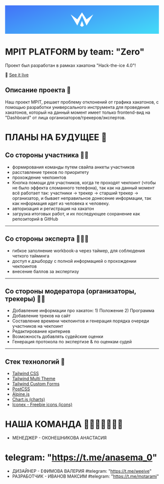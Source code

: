 [![Header](https://github.com/motarami/mpit/blob/end/public/assets/img/header.png)]()

# MPIT PLATFORM by team: "Zero"
Проект был разработан в рамках хакатона "Hack-the-ice 4.0"! 


🧪 [See it live](https://windmillui.com/dashboard-html)


## Описание проекта 📖
Наш проект MPIT, решает проблему отклонений от графика хакатонов, с помощью разработки универсального инструмента для проведения хакатонов, который на данный момент имеет только frontend-вид на "Dashboard" от лица организаторов/трекеров/экспертов.


# ПЛАНЫ НА БУДУЩЕЕ 🔮

## Со стороны участника 🧑🏻
- формирования команды путем свайпа анкеты участников
- расставление треков по приоритету
- прохождение чекпоинтов
- Кнопка помощи для участников, когда те проходят чекпоинт (чтобы не было эффекта сломанного телефона), так как на данный момент всё работает так:
  участники -> трекер -> старший трекер -> организатор, и бывает неправильное донесение информации, так как ннформация идет из человека к человеку.
- авторизация и регистрация на хакатон
- загрузка итоговых работ, и их последующее сохранение как репозиторий в GitHub
---------------------------------------------------------------------------------------------------------------------------------------------------------
## Со стороны эксперта 👨🏻‍💻
- гибкое заполнение workbook-а через таймер, для соблюдения четкого тайминга
- доступ к дэшборду с полной информацией о прохождении чекпоинтов
- внесение баллов за экспертизу
---------------------------------------------------------------------------------------------------------------------------------------------------------
## Со стороны модератора (организаторы, трекеры) 🤵🏻
- Добавление информации про хакатон: 1) Положение 2) Программа
- Добавление треков на сайт
- Составление времени чекпоинтов и генерация порядка очереди участников на чекпоинт 
- Редактирование критериев
- Возможность добавлять судейские оценки
- Генерация протокола по экспертизе & по оценкам судей
----------------------------------------------------------------------------------------------------------------------------------------------------------


## Стек технологий 🔧
- [Tailwind CSS](https://tailwindcss.com/)
- [Tailwind Multi Theme](https://github.com/estevanmaito/tailwindcss-multi-theme)
- [Tailwind Custom Forms](https://github.com/tailwindlabs/tailwindcss-custom-forms)
- [PostCSS](https://postcss.org/)
- [Alpine.js](https://github.com/alpinejs/alpine)
- [Chart.js (charts)](https://www.chartjs.org/)
- [Iconex - Freebie icons (icons)](https://www.figma.com/community/file/1097525503669326714)

# НАША КОМАНДА 👩🏻‍🦰👧🏻🧑🏻
- МЕНЕДЖЕР - ОКОНЕШНИКОВА АНАСТАСИЯ 
# telegram: "https://t.me/anasema_0"
- ДИЗАЙНЕР - ЕФИМОВА ВАЛЕРИЯ 
#telegram: "https://t.me/weeive"
- РАЗРАБОТЧИК - ИВАНОВ МАКСИМ 
#telegram: "https://t.me/motarami"
